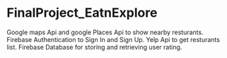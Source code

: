# FinalProject_EatnExplore
Google maps Api and google Places Api to show nearby resturants.
Firebase Authentication to Sign In and Sign Up.
Yelp Api to get resturants list.
Firebase Database for storing and retrieving user rating. 
